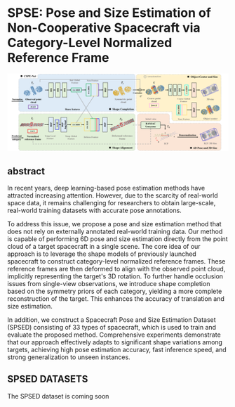 # SPSE: Pose and Size Estimation of Non-Cooperative Spacecraft via Category-Level Normalized Reference Frame
![image](https://github.com/ZhangXinyu0110/CSPE-NET/blob/main/CSPE%20NET.png)
## abstract
In recent years, deep learning-based pose estimation methods have attracted increasing attention. However, due to the scarcity of real-world space data, it remains challenging for researchers to obtain large-scale, real-world training datasets with accurate pose annotations.

To address this issue, we propose a pose and size estimation method that does not rely on externally annotated real-world training data. Our method is capable of performing 6D pose and size estimation directly from the point cloud of a target spacecraft in a single scene. The core idea of our approach is to leverage the shape models of previously launched spacecraft to construct category-level normalized reference frames. These reference frames are then deformed to align with the observed point cloud, implicitly representing the target's 3D rotation. To further handle occlusion issues from single-view observations, we introduce shape completion based on the symmetry priors of each category, yielding a more complete reconstruction of the target. This enhances the accuracy of translation and size estimation. 

In addition, we construct a Spacecraft Pose and Size Estimation Dataset (SPSED) consisting of 33 types of spacecraft, which is used to train and evaluate the proposed method. Comprehensive experiments demonstrate that our approach effectively adapts to significant shape variations among targets, achieving high pose estimation accuracy, fast inference speed, and strong generalization to unseen instances. 

## SPSED DATASETS
The SPSED dataset is coming soon
